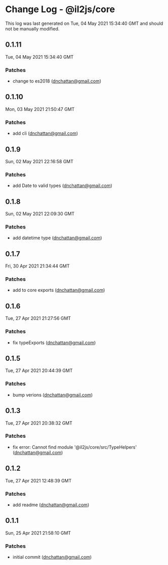 # Change Log - @il2js/core

This log was last generated on Tue, 04 May 2021 15:34:40 GMT and should not be manually modified.

<!-- Start content -->

## 0.1.11

Tue, 04 May 2021 15:34:40 GMT

### Patches

- change to es2018 (dnchattan@gmail.com)

## 0.1.10

Mon, 03 May 2021 21:50:47 GMT

### Patches

- add cli (dnchattan@gmail.com)

## 0.1.9

Sun, 02 May 2021 22:16:58 GMT

### Patches

- add Date to valid types (dnchattan@gmail.com)

## 0.1.8

Sun, 02 May 2021 22:09:30 GMT

### Patches

- add datetime type (dnchattan@gmail.com)

## 0.1.7

Fri, 30 Apr 2021 21:34:44 GMT

### Patches

- add to core exports (dnchattan@gmail.com)

## 0.1.6

Tue, 27 Apr 2021 21:27:56 GMT

### Patches

- fix typeExports (dnchattan@gmail.com)

## 0.1.5

Tue, 27 Apr 2021 20:44:39 GMT

### Patches

- bump verions (dnchattan@gmail.com)

## 0.1.3

Tue, 27 Apr 2021 20:38:32 GMT

### Patches

- fix error: Cannot find module '@il2js/core/src/TypeHelpers' (dnchattan@gmail.com)

## 0.1.2

Tue, 27 Apr 2021 12:48:39 GMT

### Patches

- add readme (dnchattan@gmail.com)

## 0.1.1

Sun, 25 Apr 2021 21:58:10 GMT

### Patches

- initial commit (dnchattan@gmail.com)
